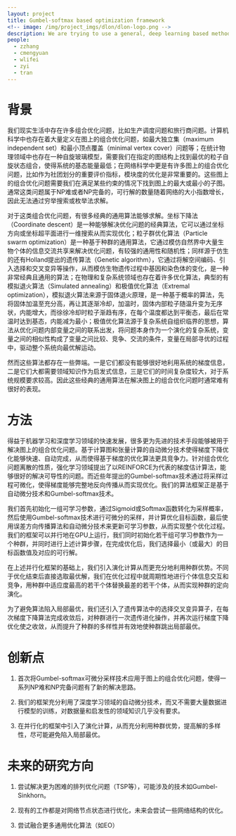 ```yaml
---
layout: project
title: Gumbel-softmax based optimization framework
<!-- image: /img/project_imgs/dlon/dlon-logo.png -->
description: We are trying to use a general, deep learning based method to reconstruct network structure and dynamics simultaneously.
people:
  - zzhang
  - cmengyuan
  - wlifei
  - zyi
  - tran
---
```


# 背景
我们现实生活中存在许多组合优化问题，比如生产调度问题和旅行商问题。计算机科学中也存在着大量定义在图上的组合优化问题，如最大独立集（maximum independent set）和最小顶点覆盖（minimal vertex cover）问题等；在统计物理领域中也存在一种自旋玻璃模型，需要我们在指定的图结构上找到最优的粒子自旋状态组合，使得系统的基态能量最低；在网络科学中更是有许多图上的组合优化问题，比如作为社团划分的重要评价指标，模块度的优化是非常重要的。这些图上的组合优化问题需要我们在满足某些约束的情况下找到图上的最大或最小的子图。通常这类问题属于NP难或者NP完备的，可行解的数量随着网络的大小指数增长，因此无法通过穷举搜索或枚举法求解。


对于这类组合优化问题，有很多经典的通用算法能够求解。坐标下降法（Coordinate descent）是一种能够解决优化问题的经典算法，它可以通过坐标方向或坐标超平面进行一维搜索从而实现优化；粒子群优化算法（Particle swarm optimization）是一种基于种群的通用算法，它通过模仿自然界中大量生物个体的信息交流共享来解决优化问题，有较强的通用性和随机性；同样源于仿生的还有Holland提出的遗传算法（Genetic algorithm），它通过将解空间编码、引入选择和交叉变异等操作，从而模仿生物遗传过程中基因和染色体的变化，是一种非常经典且通用的算法；在物理和复杂系统领域也存在着许多优化算法，典型的有模拟退火算法（Simulated annealing）和极值优化算法（Extremal optimization），模拟退火算法来源于固体退火原理，是一种基于概率的算法，先将固体加温至充分高，再让其逐渐冷却，加温时，固体内部粒子随温升变为无序状，内能增大，而徐徐冷却时粒子渐趋有序，在每个温度都达到平衡态，最后在常温时达到基态，内能减为最小；极值优化算法源于复杂系统自组织临界的思想，算法从优化问题内部变量之间的联系出发，将问题本身作为一个演化的复杂系统，变量之间的相似性构成了变量之问比较、竞争、交流的条件，变量在局部寻优的过程中，驱动整个系统向最优解运动。


然而这些算法都存在一些弊端。一是它们都没有能够很好地利用系统的梯度信息，二是它们大都需要领域知识作为启发式信息，三是它们的时间复杂度较大，对于系统规模要求较高。因此这些经典的通用算法在解决图上的组合优化问题时通常难有很好的表现。

# 方法

得益于机器学习和深度学习领域的快速发展，很多更为先进的技术手段能够被用于解决图上的组合优化问题。基于计算图和张量计算的自动微分技术使得梯度下降优化能够快速、自动完成，从而使得基于梯度的优化算法更具竞争力。针对组合优化问题离散的性质，强化学习领域提出了以REINFORCE为代表的梯度估计算法，能够很好的解决可导性的问题。而近些年提出的Gumbel-softmax技术通过将采样过程可微化，使得梯度能够完整地反向传播从而实现优化。我们的算法框架正是基于自动微分技术和Gumbel-softmax技术。


我们首先初始化一组可学习参数，通过Sigmoid或Softmax函数转化为采样概率，然后使用Gumbel-softmax技术进行可微分的采样，并计算优化目标函数，最后使用误差方向传播算法和自动微分技术来更新可学习参数，从而实现整个优化过程。我们的框架可以并行地在GPU上运行，我们同时初始化若干组可学习参数作为一个种群，并同时进行上述计算步骤，在完成优化后，我们选择最小（或最大）的目标函数值及对应的可行解。


在上述并行化框架的基础上，我们引入演化计算从而更充分地利用种群优势。不同于优化结束后直接选取最优解，我们在优化过程中就周期性地进行个体信息交互和竞争，用种群中适应度最高的若干个体替换最差的若干个体，从而实现种群的定向演化。


为了避免算法陷入局部最优，我们还引入了遗传算法中的选择交叉变异算子，在每次梯度下降算法完成收敛后，对种群进行一次遗传进化操作，并再次运行梯度下降优化使之收敛，从而提升了种群的多样性并有效地使种群跳出局部最优。

# 创新点
1. 首次将Gumbel-softmax可微分采样技术应用于图上的组合优化问题，使得一系列NP难和NP完备问题有了新的解决思路。


2. 我们的框架充分利用了深度学习领域的自动微分技术，而又不需要大量数据进行模型的训练，对数据量和启发性的领域知识几乎没有要求。


3. 在并行化的框架中引入了演化计算，从而充分利用种群优势，提高解的多样性，尽可能避免陷入局部最优。

# 未来的研究方向
1. 尝试解决更为困难的排列优化问题（TSP等），可能涉及的技术如Gumbel-Sinkhorn。


2. 现有的工作都是对网络节点状态进行优化，未来会尝试一些网络结构的优化。


3. 尝试融合更多通用优化算法（如EO）